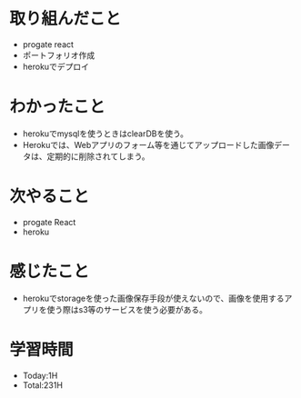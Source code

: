 # 取り組んだこと
- progate react
- ポートフォリオ作成
- herokuでデプロイ
# わかったこと
- herokuでmysqlを使うときはclearDBを使う。
- Herokuでは、Webアプリのフォーム等を通じてアップロードした画像データは、定期的に削除されてしまう。
# 次やること
- progate React
- heroku
# 感じたこと
- herokuでstorageを使った画像保存手段が使えないので、画像を使用するアプリを使う際はs3等のサービスを使う必要がある。
# 学習時間
- Today:1H
- Total:231H
